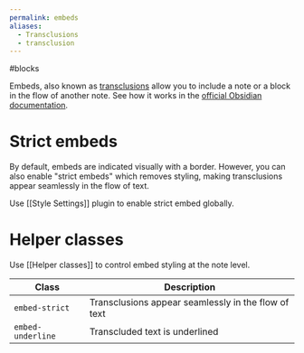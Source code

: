 ```yaml
---
permalink: embeds
aliases:
  - Transclusions
  - transclusion
---
```


#blocks 

Embeds, also known as [transclusions](https://en.wikipedia.org/wiki/Transclusion) allow you to include a note or a block in the flow of another note. See how it works in the [official Obsidian documentation](https://help.obsidian.md/How+to/Embed+files).

# Strict embeds

By default, embeds are indicated visually with a border. However, you can also enable "strict embeds" which removes styling, making transclusions appear seamlessly in the flow of text.

Use [[Style Settings]] plugin to enable strict embed globally.

# Helper classes

Use [[Helper classes]] to control embed styling at the note level.

| Class             | Description                                         |
| ----------------- | --------------------------------------------------- |
| `embed-strict`    | Transclusions appear seamlessly in the flow of text |
| `embed-underline` | Transcluded text is underlined                      | 
